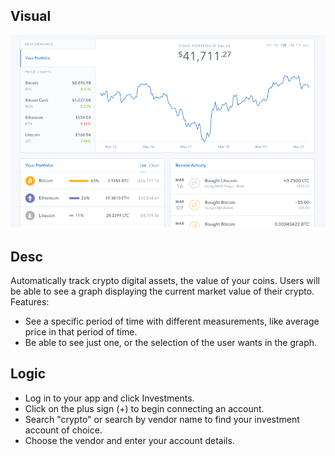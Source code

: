 ## Visual
![coin base example](./graph.png)

## Desc
Automatically track crypto digital assets, the value of your coins. 
Users will be able to see a graph displaying the current market value of their crypto.
Features:
- See a specific period of time with different measurements, like average price in that period of time.
- Be able to see just one, or the selection of the user wants in the graph.



## Logic
- Log in to your app and click Investments.
- Click on the plus sign (+) to begin connecting an account.
- Search "crypto" or search by vendor name to find your investment account of choice.
- Choose the vendor and enter your account details.
